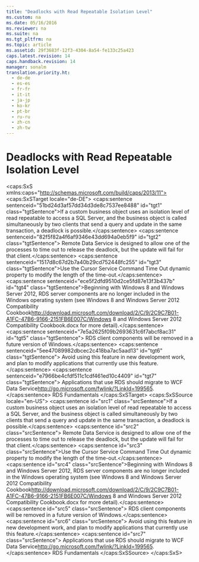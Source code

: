 ```yaml
---
title: "Deadlocks with Read Repeatable Isolation Level"
ms.custom: na
ms.date: 05/16/2016
ms.reviewer: na
ms.suite: na
ms.tgt_pltfrm: na
ms.topic: article
ms.assetid: 29f3683f-12f3-4304-8a54-fe133c25a423
caps.latest.revision: 14
caps.handback.revision: 14
manager: sonalm
translation.priority.ht: 
  - de-de
  - es-es
  - fr-fr
  - it-it
  - ja-jp
  - ko-kr
  - pt-br
  - ru-ru
  - zh-cn
  - zh-tw
---
```

# Deadlocks with Read Repeatable Isolation Level
<?xml version="1.0" encoding="utf-8"?>
<caps:SxS xmlns:caps="http://schemas.microsoft.com/build/caps/2013/11">
  <caps:SxSTarget locale="de-DE">
    <developerReferenceWithoutSyntaxDocument xsi:schemaLocation="http://ddue.schemas.microsoft.com/authoring/2003/5 http://dduestorage.blob.core.windows.net/ddueschema/developer.xsd" xmlns="http://ddue.schemas.microsoft.com/authoring/2003/5" xmlns:xlink="http://www.w3.org/1999/xlink" xmlns:xsi="http://www.w3.org/2001/XMLSchema-instance">
      <introduction>
        <para>
          <caps:sentence sentenceid="51bd24d3af57dd34d3de8c7537ee8488" id="tgt1" class="tgtSentence">If a custom business object uses an isolation level of read repeatable to access a SQL Server, and the business object is called simultaneously by two clients that send a query and update in the same transaction, a deadlock is possible.</caps:sentence>
          <caps:sentence sentenceid="82f5f82a4f6af9346e43dd694a0eb5f9" id="tgt2" class="tgtSentence"> Remote Data Service is designed to allow one of the processes to time out to release the deadlock, but the update will fail for that client.</caps:sentence>
        </para>
        <para>
          <caps:sentence sentenceid="1517d8c67d2b7a40b29cd752448fc255" id="tgt3" class="tgtSentence">Use the <legacyLink xlink:href="420d0989-7cfb-4c66-a7b5-f4199d13165d">Cursor Service</legacyLink> <legacyBold>Command Time Out</legacyBold> dynamic property to modify the length of the time-out.</caps:sentence>
        </para>
        <alert class="important">
          <para>
            <caps:sentence sentenceid="ece5f2dfd9510d2ce5fd87e13f3b437b" id="tgt4" class="tgtSentence">Beginning with Windows 8 and Windows Server 2012, RDS server components are no longer included in the Windows operating system (see Windows 8 and <externalLink><linkText>Windows Server 2012 Compatibility Cookbook</linkText><linkUri>http://download.microsoft.com/download/2/C/9/2C9C7B01-A1FC-47B6-9166-2151FB6E007C/Windows 8 and Windows Server 2012 Compatibility Cookbook.docx</linkUri></externalLink> for more detail).</caps:sentence>
            <caps:sentence sentenceid="7e5a2625f09b2693631c6f7abcf8ac31" id="tgt5" class="tgtSentence"> RDS client components will be removed in a future version of Windows.</caps:sentence>
            <caps:sentence sentenceid="5ee47089982dbcec2c418ba7ac5aad13" id="tgt6" class="tgtSentence"> Avoid using this feature in new development work, and plan to modify applications that currently use this feature.</caps:sentence>
            <caps:sentence sentenceid="e7966be4cfdf511c1cdf461ed10c4409" id="tgt7" class="tgtSentence"> Applications that use RDS should migrate to <externalLink><linkText>WCF Data Service</linkText><linkUri>http://go.microsoft.com/fwlink/?LinkId=199565</linkUri></externalLink>.</caps:sentence>
          </para>
        </alert>
      </introduction>
      <relatedTopics>
        <link xlink:href="a676f0a7-7d17-45db-87c1-3fc78627465f">RDS Fundamentals</link>
      </relatedTopics>
    </developerReferenceWithoutSyntaxDocument>
  </caps:SxSTarget>
  <caps:SxSSource locale="en-US">
    <developerReferenceWithoutSyntaxDocument xsi:schemaLocation="http://ddue.schemas.microsoft.com/authoring/2003/5 http://dduestorage.blob.core.windows.net/ddueschema/developer.xsd" xmlns="http://ddue.schemas.microsoft.com/authoring/2003/5" xmlns:xlink="http://www.w3.org/1999/xlink" xmlns:xsi="http://www.w3.org/2001/XMLSchema-instance">
      <introduction>
        <para>
          <caps:sentence id="src1" class="srcSentence">If a custom business object uses an isolation level of read repeatable to access a SQL Server, and the business object is called simultaneously by two clients that send a query and update in the same transaction, a deadlock is possible.</caps:sentence>
          <caps:sentence id="src2" class="srcSentence"> Remote Data Service is designed to allow one of the processes to time out to release the deadlock, but the update will fail for that client.</caps:sentence>
        </para>
        <para>
          <caps:sentence id="src3" class="srcSentence">Use the <legacyLink xlink:href="420d0989-7cfb-4c66-a7b5-f4199d13165d">Cursor Service</legacyLink> <legacyBold>Command Time Out</legacyBold> dynamic property to modify the length of the time-out.</caps:sentence>
        </para>
        <alert class="important">
          <para>
            <caps:sentence id="src4" class="srcSentence">Beginning with Windows 8 and Windows Server 2012, RDS server components are no longer included in the Windows operating system (see Windows 8 and <externalLink><linkText>Windows Server 2012 Compatibility Cookbook</linkText><linkUri>http://download.microsoft.com/download/2/C/9/2C9C7B01-A1FC-47B6-9166-2151FB6E007C/Windows 8 and Windows Server 2012 Compatibility Cookbook.docx</linkUri></externalLink> for more detail).</caps:sentence>
            <caps:sentence id="src5" class="srcSentence"> RDS client components will be removed in a future version of Windows.</caps:sentence>
            <caps:sentence id="src6" class="srcSentence"> Avoid using this feature in new development work, and plan to modify applications that currently use this feature.</caps:sentence>
            <caps:sentence id="src7" class="srcSentence"> Applications that use RDS should migrate to <externalLink><linkText>WCF Data Service</linkText><linkUri>http://go.microsoft.com/fwlink/?LinkId=199565</linkUri></externalLink>.</caps:sentence>
          </para>
        </alert>
      </introduction>
      <relatedTopics>
        <link xlink:href="a676f0a7-7d17-45db-87c1-3fc78627465f">RDS Fundamentals</link>
      </relatedTopics>
    </developerReferenceWithoutSyntaxDocument>
  </caps:SxSSource>
</caps:SxS>
